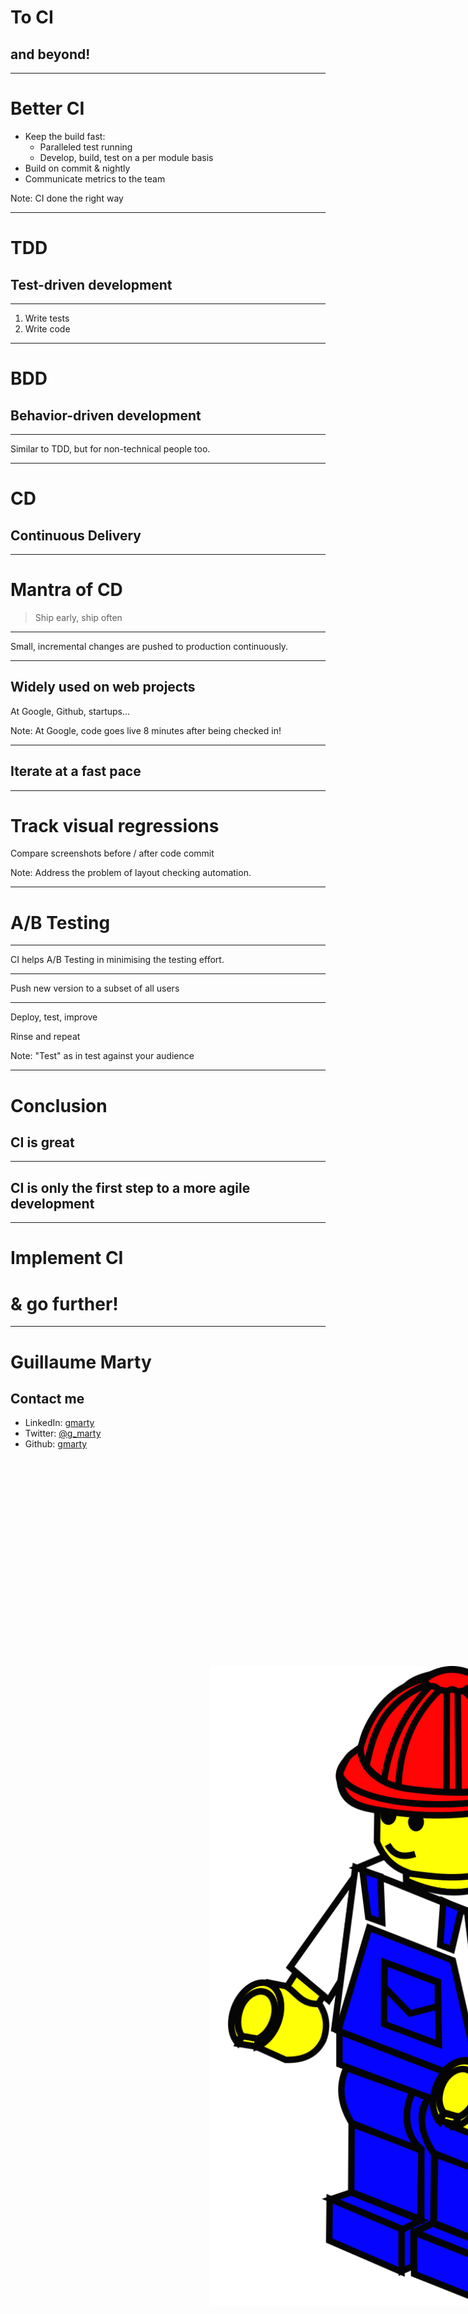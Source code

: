 # To CI
## and beyond!

---

# Better CI

* Keep the build fast:
    * Paralleled test running
    * Develop, build, test on a per module basis
* Build on commit & nightly
* Communicate metrics to the team

Note:
CI done the right way

---

# TDD
## Test-driven development

---

1. Write tests
2. Write code

---

# BDD
## Behavior-driven development

---

Similar to TDD, but for non-technical people too.

---

# CD
## Continuous Delivery

---

# Mantra of CD

> Ship early, ship often

---

Small, incremental changes are pushed to production continuously.

---

## Widely used on web projects

At Google, Github, startups...

Note:
At Google, code goes live 8 minutes after being checked in!

---

## Iterate at a fast pace

---

# Track visual regressions

Compare screenshots before / after code commit

Note:
Address the problem of layout checking automation.

---

# A/B Testing

---

CI helps A/B Testing in minimising the testing effort.

---

Push new version to a subset of all users

---

Deploy, test, improve

Rinse and repeat

Note:
"Test" as in test against your audience

---

# Conclusion
## CI is great

---

## CI is only the first step to a more agile development

---

# Implement CI
# & go further!

---

# Guillaume Marty
## Contact me

* LinkedIn: [gmarty](http://www.linkedin.com/in/gmarty/en)
* Twitter: [@g_marty](https://www.twitter.com/g_marty)
* Github: [gmarty](https://www.github.com/gmarty)

<img src="img/developer.svg" height="512" style="vertical-align:middle;border:none;box-shadow:none;background:transparent; -webkit-transform:scale(2);transform:scale(2);position:absolute;top:75%;right:-5%" alt="Developer" title="Developer">
